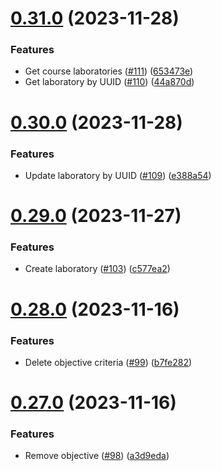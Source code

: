 # [0.31.0](https://github.com/upb-code-labs/main-api/compare/v0.30.0...v0.31.0) (2023-11-28)


### Features

* Get course laboratories ([#111](https://github.com/upb-code-labs/main-api/issues/111)) ([653473e](https://github.com/upb-code-labs/main-api/commit/653473e1d2a960267c1a960dd5fc616868383cd9))
* Get laboratory by UUID ([#110](https://github.com/upb-code-labs/main-api/issues/110)) ([44a870d](https://github.com/upb-code-labs/main-api/commit/44a870ddc5b9da417cc5bb8ccd660f7d6df8681f))



# [0.30.0](https://github.com/upb-code-labs/main-api/compare/v0.29.0...v0.30.0) (2023-11-28)


### Features

* Update laboratory by UUID ([#109](https://github.com/upb-code-labs/main-api/issues/109)) ([e388a54](https://github.com/upb-code-labs/main-api/commit/e388a5439241143c9e93e9f488b7f6bc9b5618cd))



# [0.29.0](https://github.com/upb-code-labs/main-api/compare/v0.28.0...v0.29.0) (2023-11-27)


### Features

* Create laboratory ([#103](https://github.com/upb-code-labs/main-api/issues/103)) ([c577ea2](https://github.com/upb-code-labs/main-api/commit/c577ea29c9904da5943a96a2e421f6d5301d6866))



# [0.28.0](https://github.com/upb-code-labs/main-api/compare/v0.27.0...v0.28.0) (2023-11-16)


### Features

* Delete objective criteria ([#99](https://github.com/upb-code-labs/main-api/issues/99)) ([b7fe282](https://github.com/upb-code-labs/main-api/commit/b7fe28294d05a10c2eb1d4811e1877b795f6b1b8))



# [0.27.0](https://github.com/upb-code-labs/main-api/compare/v0.26.0...v0.27.0) (2023-11-16)


### Features

* Remove objective ([#98](https://github.com/upb-code-labs/main-api/issues/98)) ([a3d9eda](https://github.com/upb-code-labs/main-api/commit/a3d9eda6f7f7b7e5440668f0e149d90addd52ceb))



